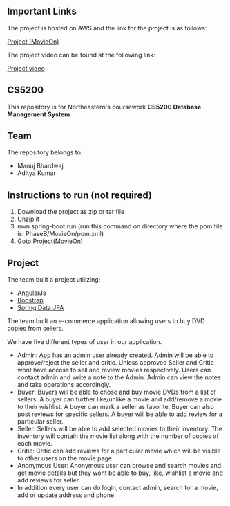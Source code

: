 ## Important Links

The project is hosted on AWS and the link for the project is as follows:

[Project (MovieOn)](http://ec2-18-221-163-240.us-east-2.compute.amazonaws.com:8080/#!/home)

The project video can be found at the following link:

[Project video](https://youtu.be/70mQxQ06naQ)

## CS5200
This repository is for Northeastern's coursework **CS5200 Database Management System**


## Team
The repository belongs to:

* Manuj Bhardwaj
* Aditya Kumar

## Instructions to run (not required)

1. Download the project as zip or tar file
2. Unzip it
3. mvn spring-boot:run (run this command on directory where the pom file is: PhaseB/MovieOn/pom.xml)
4. Goto [Project(MovieOn)](http://localhost:8080/#)

## Project

The team built a project utilizing:

* [AngularJs](https://angularjs.org/)
* [Boostrap](https://getbootstrap.com/)
* [Spring Data JPA](https://projects.spring.io/spring-data-jpa/)

The team built an e-commerce application allowing users to buy DVD copies from sellers.

We have five different types of user in our application.

* Admin: App has an admin user already created. Admin will be able to approve/reject the seller and critic. Unless approved Seller and Critic wont have access to sell and review movies respectively. Users can contact admin and write a note to the Admin. Admin can view the notes and take operations accordingly. 
* Buyer: Buyers will be able to chose and buy movie DVDs from a list of sellers. A buyer can further like/unlike a movie and add/remove a movie to their wishlist. A buyer can mark a seller as favorite. Buyer can also post reviews for specific sellers. A buyer will be able to add review for a particular seller.
* Seller: Sellers will be able to add selected movies to their inventory. The inventory will contain the movie list along with the number of copies of each movie.
* Critic: Critic can add reviews for a particular movie which will be visible to other users on the movie page.
* Anonymous User: Anonymous user can browse and search movies and get movie details but they wont be able to buy, like, wishlist a movie and add reviews for seller.
* In addition every user can do login, contact admin, search for a movie, add or update address and phone.
